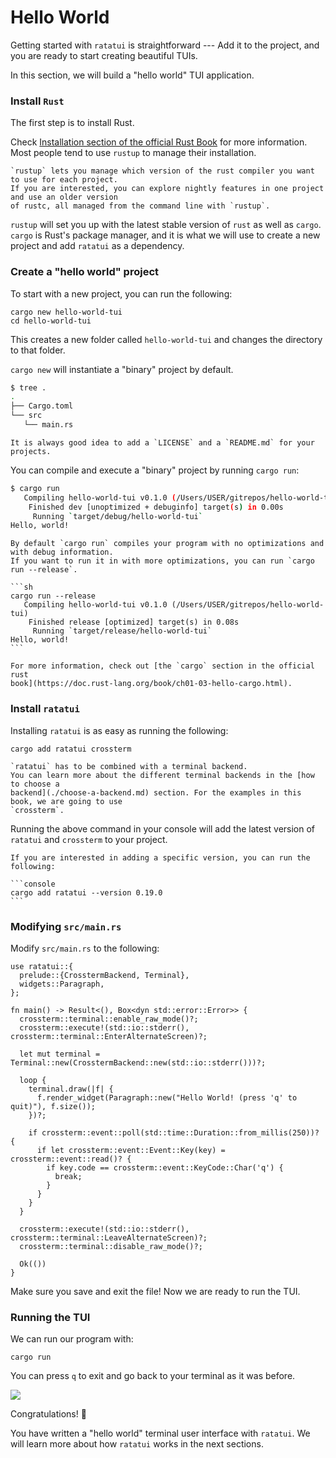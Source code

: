 # Hello World

Getting started with `ratatui` is straightforward --- Add it to the project, and you are ready to
start creating beautiful TUIs.

In this section, we will build a "hello world" TUI application.

### Install `Rust`

The first step is to install Rust.

Check
[Installation section of the official Rust Book](https://doc.rust-lang.org/book/ch01-01-installation.html)
for more information. Most people tend to use `rustup` to manage their installation.

```admonish tip
`rustup` lets you manage which version of the rust compiler you want to use for each project.
If you are interested, you can explore nightly features in one project and use an older version
of rustc, all managed from the command line with `rustup`.
```

`rustup` will set you up with the latest stable version of `rust` as well as `cargo`. `cargo` is
Rust's package manager, and it is what we will use to create a new project and add `ratatui` as a
dependency.

### Create a "hello world" project

To start with a new project, you can run the following:

```console
cargo new hello-world-tui
cd hello-world-tui
```

This creates a new folder called `hello-world-tui` and changes the directory to that folder.

`cargo new` will instantiate a "binary" project by default.

```sh
$ tree .
.
├── Cargo.toml
└── src
   └── main.rs
```

```admonish tip
It is always good idea to add a `LICENSE` and a `README.md` for your projects.
```

You can compile and execute a "binary" project by running `cargo run`:

```sh
$ cargo run
   Compiling hello-world-tui v0.1.0 (/Users/USER/gitrepos/hello-world-tui)
    Finished dev [unoptimized + debuginfo] target(s) in 0.00s
     Running `target/debug/hello-world-tui`
Hello, world!
```

````admonish warning
By default `cargo run` compiles your program with no optimizations and with debug information.
If you want to run it in with more optimizations, you can run `cargo run --release`.

```sh
cargo run --release
   Compiling hello-world-tui v0.1.0 (/Users/USER/gitrepos/hello-world-tui)
    Finished release [optimized] target(s) in 0.08s
     Running `target/release/hello-world-tui`
Hello, world!
```

For more information, check out [the `cargo` section in the official rust
book](https://doc.rust-lang.org/book/ch01-03-hello-cargo.html).
````

### Install `ratatui`

Installing `ratatui` is as easy as running the following:

```console
cargo add ratatui crossterm
```

```admonish note
`ratatui` has to be combined with a terminal backend.
You can learn more about the different terminal backends in the [how to choose a
backend](./choose-a-backend.md) section. For the examples in this book, we are going to use
`crossterm`.
```

Running the above command in your console will add the latest version of `ratatui` and `crossterm`
to your project.

````admonish tip
If you are interested in adding a specific version, you can run the following:

```console
cargo add ratatui --version 0.19.0
```
````

### Modifying `src/main.rs`

Modify `src/main.rs` to the following:

```rust,no_run,noplayground
use ratatui::{
  prelude::{CrosstermBackend, Terminal},
  widgets::Paragraph,
};

fn main() -> Result<(), Box<dyn std::error::Error>> {
  crossterm::terminal::enable_raw_mode()?;
  crossterm::execute!(std::io::stderr(), crossterm::terminal::EnterAlternateScreen)?;

  let mut terminal = Terminal::new(CrosstermBackend::new(std::io::stderr()))?;

  loop {
    terminal.draw(|f| {
      f.render_widget(Paragraph::new("Hello World! (press 'q' to quit)"), f.size());
    })?;

    if crossterm::event::poll(std::time::Duration::from_millis(250))? {
      if let crossterm::event::Event::Key(key) = crossterm::event::read()? {
        if key.code == crossterm::event::KeyCode::Char('q') {
          break;
        }
      }
    }
  }

  crossterm::execute!(std::io::stderr(), crossterm::terminal::LeaveAlternateScreen)?;
  crossterm::terminal::disable_raw_mode()?;

  Ok(())
}
```

Make sure you save and exit the file! Now we are ready to run the TUI.

### Running the TUI

We can run our program with:

```
cargo run
```

You can press `q` to exit and go back to your terminal as it was before.

![](https://user-images.githubusercontent.com/1813121/262363304-d601478e-2091-40ce-b96f-671e9bf8904b.gif)

Congratulations! :tada:

You have written a "hello world" terminal user interface with `ratatui`. We will learn more about
how `ratatui` works in the next sections.
